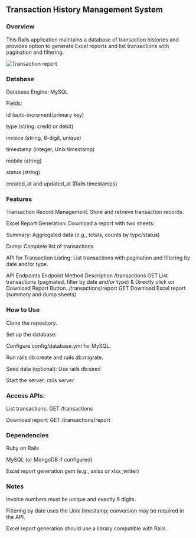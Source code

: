 ## Transaction History Management System

### Overview
This Rails application maintains a database of transaction histories and provides option to generate Excel reports and list transactions with pagination and filtering.

![Transaction report](/atomx/lib/assets/atomx.png)

### Database
Database Engine: MySQL

Fields:

id (auto-increment/primary key)

type (string: credit or debit)

invoice (string, 8-digit, unique)

timestamp (integer, Unix timestamp)

mobile (string)

status (string)

created_at and updated_at (Rails timestamps)

### Features
Transaction Record Management: Store and retrieve transaction records.

Excel Report Generation: Download a report with two sheets:

Summary: Aggregated data (e.g., totals, counts by type/status)

Dump: Complete list of transactions

API for Transaction Listing: List transactions with pagination and filtering by date and/or type.

API Endpoints
Endpoint	Method	Description
/transactions	GET	List transactions (paginated, filter by date and/or type) & Directly click on Download Report Button.
/transactions/report	GET	Download Excel report (summary and dump sheets) 

### How to Use
Clone the repository.

Set up the database:

Configure config/database.yml for MySQL.

Run rails db:create and rails db:migrate.

Seed data (optional): Use rails db:seed

Start the server: rails server

### Access APIs:

List transactions: GET /transactions

Download report: GET /transactions/report

### Dependencies
Ruby on Rails

MySQL (or MongoDB if configured)

Excel report generation gem (e.g., axlsx or xlsx_writer)

### Notes
Invoice numbers must be unique and exactly 8 digits.

Filtering by date uses the Unix timestamp; conversion may be required in the API.

Excel report generation should use a library compatible with Rails.